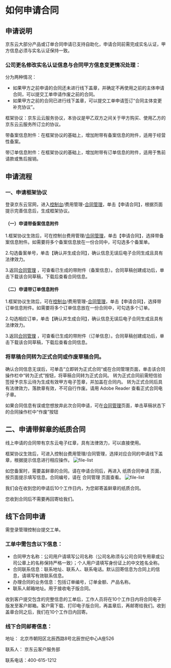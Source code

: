 # 如何申请合同

## 申请说明
京东云大部分产品或订单合同申请已支持自助化，申请合同前需完成实名认证，甲方信息必须与实名认证保持一致。

### 公司更名修改实名认证信息与合同甲方信息变更情况处理：
分为两种情况：

  * 如果甲方之前申请的合同还未进行线下盖章，并确定不再使用之前的主体申请合同，可以提交工单申请作废之前的合同。
  * 如果甲方之前的合同已进行线下盖章，可以提交工单申请签订“合同主体变更补充协议”。

框架协议：京东云云服务协议，本协议是甲乙双方之间关于甲方购买、使用乙方的京东云云服务所订立的协议。

带备案信息附件：在框架协议的基础上，增加附带有备案信息的附件，适用于经营性备案。

带订单信息附件：在框架协议的基础上，增加附带有订单信息的附件，适用于售前请款或售后报销。

## 申请流程
### 一、申请框架协议
登录京东云官网，进入[控制台](https://console.jdcloud.com/)/费用管理-[合同管理](https://contract.jdcloud.com/contract/apply/attachment)，单击【申请合同】，根据页面提示完善信息后，生成框架协议。

#### （一）申请带备案信息附件
1.框架协议生效后，可在控制台费用管理/[合同管理](https://contract.jdcloud.com/contract/apply/attachment)，单击【申请合同】，选择带备案信息附件。如需要将多个备案信息放在一份合同中，可勾选多个备案单。

2.勾选备案单号，单击【确认并生成合同】，确认信息无误后电子合同生成且具有法律效力。

3.返回[合同管理](https://contract.jdcloud.com/contract/apply/attachment) ，可查看已生成的带附件（备案信息）。合同草稿创建成功后，单击下载该合同草稿，下载后查看合同信息。

#### （二）申请带订单信息附件
1.框架协议生效后，可在[控制台](https://console.jdcloud.com/)/费用管理-[合同管理](https://contract.jdcloud.com/contract/apply/attachment)，单击【申请合同】，选择带订单信息附件。如需要将多个订单信息放在一份合同中，可勾选多个订单。

2.勾选相应订单，单击【确认并生成合同】，确认信息无误后电子合同生成且具有法律效力。

3.返回[合同管理](https://contract.jdcloud.com/contract/apply/attachment) ，可查看已生成的带附件（订单信息）。合同草稿创建成功后，单击下载该合同草稿，下载后查看合同信息。

### 将草稿合同转为正式合同或作废草稿合同。
确认合同信息无误后，可单击“立即转为正式合同“或在合同管理页面，单击该合同操作栏中“转为正式”按钮，将草稿合同转为正式合同。
转为正式合同前需短信验签授予京东云待为生成有效甲方电子签章，并加盖在合同内。
转为正式合同后具有法律效力，落款章有效，不可自行作废。请用 Adobe Reader 查看正式合同电子章。 

如果合同信息有误或您想放弃此次合同申请，可在[合同管理](https://contract.jdcloud.com/contract/apply/attachment)页面，单击草稿状态下的合同操作栏中“作废”按钮

## 二、申请带鲜章的纸质合同
线上申请的合同带有京东云电子红章，具有法律效力，可以直接使用。

框架协议生效后，可进入控制台费用管理/合同管理，选择对应合同的申请线下盖章，根据提示信息进行相应操作。
![file-list](https://github.com/jdcloudcom/cn/blob/edit/image/Contract%20Management/%E7%94%B3%E8%AF%B7%E7%BA%B8%E8%B4%A8%E5%90%88%E5%90%8C.jpeg)

如您备案时，需要盖鲜章的合同。请在申请合同后，再进入 纸质合同申请 页面，按页面提示填写信息。合同编号，请在 合同管理 页面查看。
![file-list](https://github.com/jdcloudcom/cn/blob/edit/image/Contract%20Management/%E7%BA%B8%E8%B4%A8%E5%90%88%E5%90%8C.jpeg)

我们会在收到您的申请后10个工作日内，为您邮寄盖鲜章的纸质合同。

您收到合同后不需要再回寄给我们。

## 线下合同申请
需登录管理控制台提交工单。

### 工单中需包含以下信息：<br>
  * 合同甲方名称：公司用户请填写公司名称（公司名称须与公司合同专用章或公司公章上的名称保持严格一致）；个人用户请填写身份证上的中文姓名全称。<br>
  * 合同联系信息：联系地址、联系人、联系电话。默认回寄信息为合同上的信息，请填写有效联系信息。<br>
  * 办理合同的业务信息：包括订单编号，订单金额、产品名称。<br>
  * 联系人邮箱地址。用于接收电子版合同。<br>

收到客户提交包含的完整信息的工单后，工作人员将在10个工作日内将合同电子版发至客户邮箱。客户需下载、打印电子版合同，再盖章后，再邮寄给我们。收到盖章合同之后，我们在10个工作日内回寄。

### 线下合同邮寄信息：

地址： 北京市朝阳区北辰西路8号北辰世纪中心A座526

联系人： 京东云客户服务部

联系电话：400-615-1212
